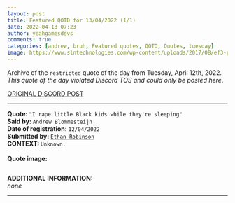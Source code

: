 ```yaml
---
layout: post
title: Featured QOTD for 13/04/2022 (1/1)
date: 2022-04-13 07:23
author: yeahgamesdevs
comments: true
categories: [andrew, bruh, Featured quotes, QOTD, Quotes, tuesday]
image: https://www.slntechnologies.com/wp-content/uploads/2017/08/ef3-placeholder-image.jpg
---
```

<!-- wp:paragraph -->
<p>Archive of the <code>restricted</code> quote of the day from Tuesday, April 12th, 2022. <br><em>This quote of the day violated Discord TOS and could only be posted here</em>.</p>
<!-- /wp:paragraph -->

<!-- wp:buttons {"layout":{"type":"flex","justifyContent":"left"}} -->
<div class="wp-block-buttons"><!-- wp:button {"textColor":"vivid-cyan-blue","style":{"border":{"radius":"18px"}},"className":"is-style-fill"} -->
<div class="wp-block-button is-style-fill"><a class="wp-block-button__link has-vivid-cyan-blue-color has-text-color wp-element-button" href="https://discord.com/channels/887052880782176266/958100064079839303/963760222688641024" style="border-radius:18px">ORIGINAL DISCORD POST</a></div>
<!-- /wp:button --></div>
<!-- /wp:buttons -->

<!-- wp:separator {"align":"center","className":"is-style-wide"} -->
<hr class="wp-block-separator aligncenter has-alpha-channel-opacity is-style-wide" />
<!-- /wp:separator -->

<!-- wp:paragraph -->
<p><strong>Quote: </strong><code>"I rape little Black kids while they're sleeping"</code><br><strong>Said by: </strong><code>Andrew Blommesteijn</code><br><strong>Date of registration: </strong><code>12/04/2022</code> <br><strong>Submitted by: </strong><a href="https://yeaharchives.wordpress.com/2022/04/05/ethan-robinson/"><code>Ethan Robinson</code> </a><br><strong>CONTEXT: </strong><code>Unknown.</code><br><br><strong>Quote image:</strong></p>
<!-- /wp:paragraph -->

<!-- wp:image {"id":341,"sizeSlug":"large","linkDestination":"none"} -->
<figure class="wp-block-image size-large"><img src="https://yeaharchives.files.wordpress.com/2022/04/image-61.png?w=504" alt="" class="wp-image-341" /></figure>
<!-- /wp:image -->

<!-- wp:paragraph -->
<p><strong>ADDITIONAL INFORMATION:</strong><br><em>none</em></p>
<!-- /wp:paragraph -->

<!-- wp:separator {"className":"is-style-wide"} -->
<hr class="wp-block-separator has-alpha-channel-opacity is-style-wide" />
<!-- /wp:separator -->
